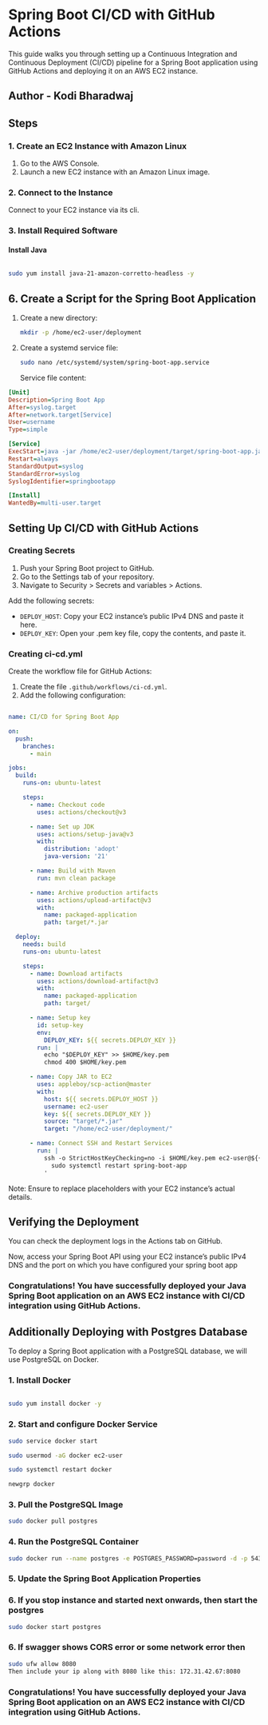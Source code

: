 # Spring Boot CI/CD with GitHub Actions

This guide walks you through setting up a Continuous Integration and Continuous Deployment (CI/CD) pipeline for a Spring Boot application using GitHub Actions and deploying it on an AWS EC2 instance.

## Author - Kodi Bharadwaj

## Steps

### 1. Create an EC2 Instance with Amazon Linux

1. Go to the AWS Console.
2. Launch a new EC2 instance with an Amazon Linux image.

### 2. Connect to the Instance

Connect to your EC2 instance via its cli.

### 3. Install Required Software

#### Install Java

```bash

sudo yum install java-21-amazon-corretto-headless -y

```


## 6. Create a Script for the Spring Boot Application

1. Create a new directory:

    ```bash
    mkdir -p /home/ec2-user/deployment
    ```

2. Create a systemd service file:

    ```bash
    sudo nano /etc/systemd/system/spring-boot-app.service
    ```

    Service file content:

```ini
[Unit]
Description=Spring Boot App
After=syslog.target
After=network.target[Service]
User=username
Type=simple

[Service]
ExecStart=java -jar /home/ec2-user/deployment/target/spring-boot-app.jar
Restart=always
StandardOutput=syslog
StandardError=syslog
SyslogIdentifier=springbootapp

[Install]
WantedBy=multi-user.target

```


## Setting Up CI/CD with GitHub Actions

### Creating Secrets

1. Push your Spring Boot project to GitHub.
2. Go to the Settings tab of your repository.
3. Navigate to Security > Secrets and variables > Actions.

Add the following secrets:

- `DEPLOY_HOST`: Copy your EC2 instance’s public IPv4 DNS and paste it here.
- `DEPLOY_KEY`: Open your .pem key file, copy the contents, and paste it.

### Creating ci-cd.yml

Create the workflow file for GitHub Actions:

1. Create the file `.github/workflows/ci-cd.yml`.
2. Add the following configuration:

```yaml

name: CI/CD for Spring Boot App

on:
  push:
    branches:
      - main

jobs:
  build:
    runs-on: ubuntu-latest

    steps:
      - name: Checkout code
        uses: actions/checkout@v3

      - name: Set up JDK
        uses: actions/setup-java@v3
        with:
          distribution: 'adopt'
          java-version: '21'

      - name: Build with Maven
        run: mvn clean package

      - name: Archive production artifacts
        uses: actions/upload-artifact@v3
        with:
          name: packaged-application
          path: target/*.jar

  deploy:
    needs: build
    runs-on: ubuntu-latest

    steps:
      - name: Download artifacts
        uses: actions/download-artifact@v3
        with:
          name: packaged-application
          path: target/

      - name: Setup key
        id: setup-key
        env:
          DEPLOY_KEY: ${{ secrets.DEPLOY_KEY }}
        run: |
          echo "$DEPLOY_KEY" >> $HOME/key.pem
          chmod 400 $HOME/key.pem

      - name: Copy JAR to EC2
        uses: appleboy/scp-action@master
        with:
          host: ${{ secrets.DEPLOY_HOST }}
          username: ec2-user
          key: ${{ secrets.DEPLOY_KEY }}
          source: "target/*.jar"
          target: "/home/ec2-user/deployment/"

      - name: Connect SSH and Restart Services
        run: |
          ssh -o StrictHostKeyChecking=no -i $HOME/key.pem ec2-user@${{ secrets.DEPLOY_HOST }} '
            sudo systemctl restart spring-boot-app
          '

```

Note: Ensure to replace placeholders with your EC2 instance’s actual details.

## Verifying the Deployment

You can check the deployment logs in the Actions tab on GitHub.

Now, access your Spring Boot API using your EC2 instance’s public IPv4 DNS and the port on which you have configured your spring boot app

### Congratulations! You have successfully deployed your Java Spring Boot application on an AWS EC2 instance with CI/CD integration using GitHub Actions.


## Additionally Deploying with Postgres Database

To deploy a Spring Boot application with a PostgreSQL database, we will use PostgreSQL on Docker.

### 1. Install Docker

```bash

sudo yum install docker -y

```

### 2. Start and configure Docker Service

```bash
sudo service docker start

sudo usermod -aG docker ec2-user

sudo systemctl restart docker

newgrp docker

```


### 3. Pull the PostgreSQL Image

```bash
sudo docker pull postgres
```

### 4. Run the PostgreSQL Container

```bash
sudo docker run --name postgres -e POSTGRES_PASSWORD=password -d -p 5432:5432 postgres
```

### 5. Update the Spring Boot Application Properties

### 6. If you stop instance and started next onwards, then start the postgres

```bash
sudo docker start postgres
```

### 6. If swagger shows CORS error or some network error then

```bash
sudo ufw allow 8080
Then include your ip along with 8080 like this: 172.31.42.67:8080
```

### Congratulations! You have successfully deployed your Java Spring Boot application on an AWS EC2 instance with CI/CD integration using GitHub Actions.


